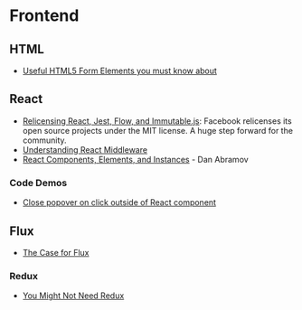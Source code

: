 # Frontend

## HTML

+ [Useful HTML5 Form Elements you must know about](https://medium.com/@nerimbarakat/useful-html5-form-elements-you-must-know-about-9680fb05182e)

## React

+ [Relicensing React, Jest, Flow, and Immutable.js](https://code.facebook.com/posts/300798627056246/relicensing-react-jest-flow-and-immutable-js/): Facebook relicenses its open source projects under the MIT license. A huge step forward for the community.
+ [Understanding React Middleware](https://medium.com/@meagle/understanding-87566abcfb7a)
+ [React Components, Elements, and Instances](https://medium.com/@dan_abramov/react-components-elements-and-instances-90800811f8ca) - Dan Abramov

### Code Demos
+ [Close popover on click outside of React component](https://codepen.io/graubnla/pen/EgdgZm)

## Flux

+ [The Case for Flux](https://medium.com/swlh/the-case-for-flux-379b7d1982c6)

### Redux

+ [You Might Not Need Redux](https://medium.com/@dan_abramov/you-might-not-need-redux-be46360cf367)

